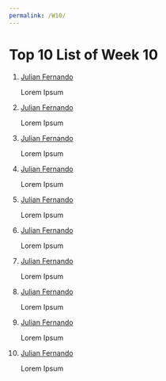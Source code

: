 ```yaml
---
permalink: /W10/
---
```

# Top 10 List of Week 10

1. [Julian Fernando](https://codeforces.com/profile/JulianFernando)

    Lorem Ipsum

2. [Julian Fernando](https://codeforces.com/profile/JulianFernando)

    Lorem Ipsum
    
3. [Julian Fernando](https://codeforces.com/profile/JulianFernando)

    Lorem Ipsum

4. [Julian Fernando](https://codeforces.com/profile/JulianFernando)

    Lorem Ipsum

5. [Julian Fernando](https://codeforces.com/profile/JulianFernando)

    Lorem Ipsum
    
6. [Julian Fernando](https://codeforces.com/profile/JulianFernando)

    Lorem Ipsum
    
7. [Julian Fernando](https://codeforces.com/profile/JulianFernando)

    Lorem Ipsum
    
8. [Julian Fernando](https://codeforces.com/profile/JulianFernando)

    Lorem Ipsum

9. [Julian Fernando](https://codeforces.com/profile/JulianFernando)

    Lorem Ipsum

10. [Julian Fernando](https://codeforces.com/profile/JulianFernando)

    Lorem Ipsum
